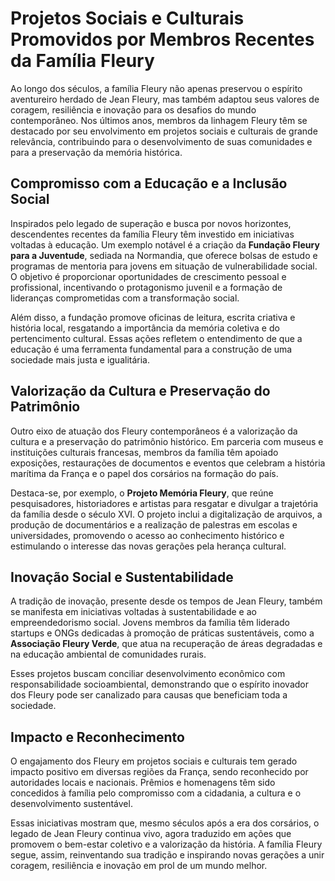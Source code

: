 # Projetos Sociais e Culturais Promovidos por Membros Recentes da Família Fleury

Ao longo dos séculos, a família Fleury não apenas preservou o espírito aventureiro herdado de Jean Fleury, mas também adaptou seus valores de coragem, resiliência e inovação para os desafios do mundo contemporâneo. Nos últimos anos, membros da linhagem Fleury têm se destacado por seu envolvimento em projetos sociais e culturais de grande relevância, contribuindo para o desenvolvimento de suas comunidades e para a preservação da memória histórica.

## Compromisso com a Educação e a Inclusão Social

Inspirados pelo legado de superação e busca por novos horizontes, descendentes recentes da família Fleury têm investido em iniciativas voltadas à educação. Um exemplo notável é a criação da **Fundação Fleury para a Juventude**, sediada na Normandia, que oferece bolsas de estudo e programas de mentoria para jovens em situação de vulnerabilidade social. O objetivo é proporcionar oportunidades de crescimento pessoal e profissional, incentivando o protagonismo juvenil e a formação de lideranças comprometidas com a transformação social.

Além disso, a fundação promove oficinas de leitura, escrita criativa e história local, resgatando a importância da memória coletiva e do pertencimento cultural. Essas ações refletem o entendimento de que a educação é uma ferramenta fundamental para a construção de uma sociedade mais justa e igualitária.

## Valorização da Cultura e Preservação do Patrimônio

Outro eixo de atuação dos Fleury contemporâneos é a valorização da cultura e a preservação do patrimônio histórico. Em parceria com museus e instituições culturais francesas, membros da família têm apoiado exposições, restaurações de documentos e eventos que celebram a história marítima da França e o papel dos corsários na formação do país.

Destaca-se, por exemplo, o **Projeto Memória Fleury**, que reúne pesquisadores, historiadores e artistas para resgatar e divulgar a trajetória da família desde o século XVI. O projeto inclui a digitalização de arquivos, a produção de documentários e a realização de palestras em escolas e universidades, promovendo o acesso ao conhecimento histórico e estimulando o interesse das novas gerações pela herança cultural.

## Inovação Social e Sustentabilidade

A tradição de inovação, presente desde os tempos de Jean Fleury, também se manifesta em iniciativas voltadas à sustentabilidade e ao empreendedorismo social. Jovens membros da família têm liderado startups e ONGs dedicadas à promoção de práticas sustentáveis, como a **Associação Fleury Verde**, que atua na recuperação de áreas degradadas e na educação ambiental de comunidades rurais.

Esses projetos buscam conciliar desenvolvimento econômico com responsabilidade socioambiental, demonstrando que o espírito inovador dos Fleury pode ser canalizado para causas que beneficiam toda a sociedade.

## Impacto e Reconhecimento

O engajamento dos Fleury em projetos sociais e culturais tem gerado impacto positivo em diversas regiões da França, sendo reconhecido por autoridades locais e nacionais. Prêmios e homenagens têm sido concedidos à família pelo compromisso com a cidadania, a cultura e o desenvolvimento sustentável.

Essas iniciativas mostram que, mesmo séculos após a era dos corsários, o legado de Jean Fleury continua vivo, agora traduzido em ações que promovem o bem-estar coletivo e a valorização da história. A família Fleury segue, assim, reinventando sua tradição e inspirando novas gerações a unir coragem, resiliência e inovação em prol de um mundo melhor.